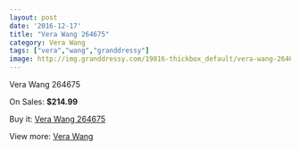 ```yaml
---
layout: post
date: '2016-12-17'
title: "Vera Wang 264675"
category: Vera Wang
tags: ["vera","wang","granddressy"]
image: http://img.granddressy.com/19816-thickbox_default/vera-wang-264675.jpg
---
```

Vera Wang 264675

On Sales: **$214.99**
<a href="https://www.granddressy.com/en/vera-wang/18797-vera-wang-264675.html"><amp-img layout="responsive" width="600" height="600" src="//img.granddressy.com/19816-thickbox_default/vera-wang-264675.jpg" alt="Vera Wang 264675 0" /></a>

Buy it: [Vera Wang 264675](https://www.granddressy.com/en/vera-wang/18797-vera-wang-264675.html "Vera Wang 264675")

View more: [Vera Wang](https://www.granddressy.com/en/104-vera-wang "Vera Wang")